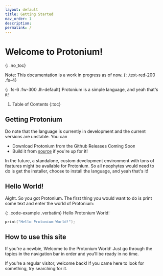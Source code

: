 ```yaml
---
layout: default
title: Getting Started
nav_order: 1
description:
permalink: /
---
```


# Welcome to Protonium!
{: .no_toc}

Note: This documentation is a work in progress as of now.
{: .text-red-200 .fs-4}

{: .fs-6 .fw-300 .lh-default}
Protonium is a simple language, and yeah that's it!

1. Table of Contents
{:toc}

## Getting Protonium

Do note that the language is currently in development and the current versions are unstable. You can

- Download Protonium from the Github Releases <span class="label label-yellow">Coming Soon</span>
- Build it from [source](https://github.com/sid200/protonium) if you're up for it!

In the future, a standalone, custom development environment with tons of features might be available for Protonium. So all neophytes would need to do is get the installer, choose to install the language, and yeah that's it!

## Hello World!

Aight. So you got Protonium. The first thing you would want to do is print some text and enter the world of Protonium:

{: .code-example .verbatim}
Hello Protonium World!

```cpp
print("Hello Protonium World!");
```

## How to use this site

If you're a newbie, Welcome to the Protonium World! Just go through the topics in the navigation bar in order and you'll be ready in no time.

If you're a regular visitor, welcome back! If you came here to look for something, try searching for it.
